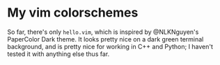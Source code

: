 # My vim colorschemes

So far, there's only `hello.vim`, which is inspired by @NLKNguyen's PaperColor Dark theme.
It looks pretty nice on a dark green terminal background, and is pretty nice for
working in C++ and Python; I haven't tested it with anything else thus far.
